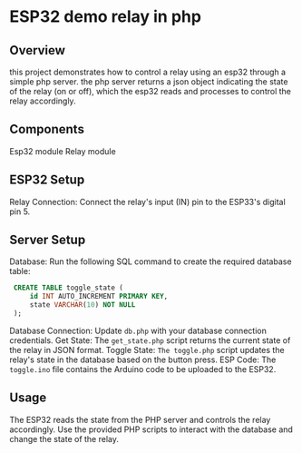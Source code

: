 # ESP32 demo relay in php
## Overview

this project demonstrates how to control a relay using an esp32 through a simple php server. the php server returns a json object indicating the state of the relay (on or off), which the esp32 reads and processes to control the relay accordingly.
## Components

Esp32 module
Relay module

## ESP32 Setup

Relay Connection: Connect the relay's input (IN) pin to the ESP33's digital pin 5.

## Server Setup

Database: Run the following SQL command to create the required database table:

   ``` sql
    CREATE TABLE toggle_state (
        id INT AUTO_INCREMENT PRIMARY KEY,
        state VARCHAR(10) NOT NULL
    );
   ```

Database Connection: Update `db.php` with your database connection credentials.
Get State: The `get_state.php` script returns the current state of the relay in JSON format.
Toggle State: `The toggle.php` script updates the relay's state in the database based on the button press.
ESP Code: The `toggle.ino` file contains the Arduino code to be uploaded to the ESP32.

## Usage

The ESP32 reads the state from the PHP server and controls the relay accordingly.
Use the provided PHP scripts to interact with the database and change the state of the relay.
